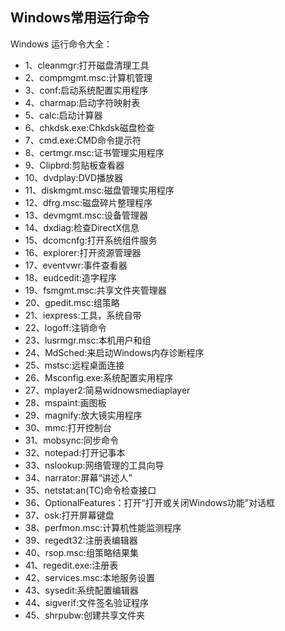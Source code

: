 ## Windows常用运行命令

Windows 运行命令大全：

- 1、cleanmgr:打开磁盘清理工具
- 2、compmgmt.msc:计算机管理
- 3、conf:启动系统配置实用程序
- 4、charmap:启动字符映射表
- 5、calc:启动计算器
- 6、chkdsk.exe:Chkdsk磁盘检查
- 7、cmd.exe:CMD命令提示符
- 8、certmgr.msc:证书管理实用程序
- 9、Clipbrd:剪贴板查看器
- 10、dvdplay:DVD播放器
- 11、diskmgmt.msc:磁盘管理实用程序
- 12、dfrg.msc:磁盘碎片整理程序
- 13、devmgmt.msc:设备管理器
- 14、dxdiag:检查DirectX信息
- 15、dcomcnfg:打开系统组件服务
- 16、explorer:打开资源管理器
- 17、eventvwr:事件查看器
- 18、eudcedit:造字程序
- 19、fsmgmt.msc:共享文件夹管理器
- 20、gpedit.msc:组策略
- 21、iexpress:工具，系统自带
- 22、logoff:注销命令
- 23、lusrmgr.msc:本机用户和组
- 24、MdSched:来启动Windows内存诊断程序
- 25、mstsc:远程桌面连接
- 26、Msconfig.exe:系统配置实用程序
- 27、mplayer2:简易widnowsmediaplayer
- 28、mspaint:画图板
- 29、magnify:放大镜实用程序
- 30、mmc:打开控制台
- 31、mobsync:同步命令
- 32、notepad:打开记事本
- 33、nslookup:网络管理的工具向导
- 34、narrator:屏幕“讲述人”
- 35、netstat:an(TC)命令检查接口
- 36、OptionalFeatures：打开“打开或关闭Windows功能”对话框
- 37、osk:打开屏幕键盘
- 38、perfmon.msc:计算机性能监测程序
- 39、regedt32:注册表编辑器
- 40、rsop.msc:组策略结果集
- 41、regedit.exe:注册表
- 42、services.msc:本地服务设置
- 43、sysedit:系统配置编辑器
- 44、sigverif:文件签名验证程序
- 45、shrpubw:创建共享文件夹